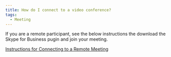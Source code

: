 ```yaml
---
title: How do I connect to a video conference?
tags:
  - Meeting
---
```


If you are a remote participant, see the below instructions the download the Skype for Business pugin and join your meeting.

[Instructions for Connecting to a Remote Meeting](/assets/images/roomdocs/Skype-Instructions-remote.pdf)
